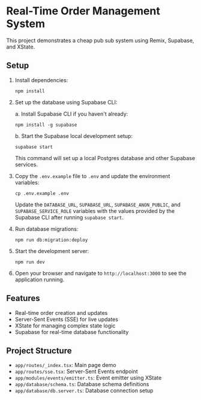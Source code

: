 # Real-Time Order Management System

This project demonstrates a cheap pub sub system using Remix, Supabase, and XState.


## Setup

1. Install dependencies:
   ```
   npm install
   ```

2. Set up the database using Supabase CLI:
   
   a. Install Supabase CLI if you haven't already:
   ```
   npm install -g supabase
   ```

   b. Start the Supabase local development setup:
   ```
   supabase start
   ```
   This command will set up a local Postgres database and other Supabase services.

3. Copy the `.env.example` file to `.env` and update the environment variables:
   ```
   cp .env.example .env
   ```
   Update the `DATABASE_URL`, `SUPABASE_URL`, `SUPABASE_ANON_PUBLIC`, and `SUPABASE_SERVICE_ROLE` variables with the values provided by the Supabase CLI after running `supabase start`.

4. Run database migrations:
   ```
   npm run db:migration:deploy
   ```

5. Start the development server:
   ```
   npm run dev
   ```

6. Open your browser and navigate to `http://localhost:3000` to see the application running.

## Features

- Real-time order creation and updates
- Server-Sent Events (SSE) for live updates
- XState for managing complex state logic
- Supabase for real-time database functionality

## Project Structure

- `app/routes/_index.tsx`: Main page demo
- `app/routes/sse.tsx`: Server-Sent Events endpoint
- `app/modules/events/emitter.ts`: Event emitter using XState
- `app/database/schema.ts`: Database schema definitions
- `app/database/db.server.ts`: Database connection setup

